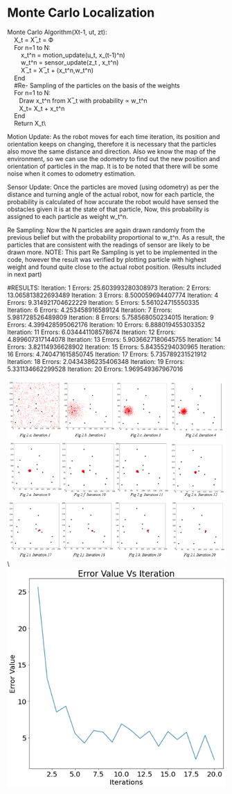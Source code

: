 # Monte Carlo Localization
Monte Carlo Algorithm(Xt-1, ut, zt):\
&nbsp;&nbsp;&nbsp;	X_t = X ̅_t = Ф\
&nbsp;&nbsp;&nbsp;	For n=1 to N:\
&nbsp;&nbsp;&nbsp;	&nbsp;&nbsp;&nbsp;	x_t^n = motion_update(u_t, x_(t-1)^n)\
&nbsp;&nbsp;&nbsp;	&nbsp;&nbsp;&nbsp;	w_t^n = sensor_update(z_t  , x_t^n)\
&nbsp;&nbsp;&nbsp;	&nbsp;&nbsp;&nbsp;	X ̅_t = X ̅_t + (x_t^n,w_t^n)\
&nbsp;&nbsp;&nbsp;            End\
&nbsp;&nbsp;&nbsp;	#Re- Sampling of the particles on the basis of the weights\
 &nbsp;&nbsp;&nbsp;           For n=1 to N:\
&nbsp;&nbsp;&nbsp;&nbsp;&nbsp;&nbsp;		Draw x_t^n from X ̅_t with probability ∝ w_t^n\
&nbsp;&nbsp;&nbsp;&nbsp;&nbsp;&nbsp;		X_t= X_t + x_t^n\
&nbsp;&nbsp;&nbsp;	End\
&nbsp;&nbsp;&nbsp;	Return X_t\

Motion Update:
As the robot moves for each time iteration, its position and orientation keeps on changing, therefore it is necessary that the particles also move the same distance and direction. Also we know the map of the environment, so we can use the odometry to find out the new position and orientation of particles in the map. It is to be noted that there will be some noise when it comes to odometry estimation. 

Sensor Update:
Once the particles are moved (using odometry) as per the distance and turning angle of the actual robot, now for each particle, the probability is calculated of how accurate the robot would have sensed the obstacles given it is at the state of that particle, Now, this probability is assigned to each particle as weight w_t^n.

Re Sampling:
Now the N particles are again drawn randomly from the previous belief but with the probability proportional to w_t^n. As a result, the particles that are consistent with the readings of sensor are likely to be drawn more. 
NOTE: This part Re Sampling is yet to be implemented in the code, however the result was verified by plotting particle with highest weight and found quite close to the actual robot position. (Results included in next part)


#RESULTS:
Iteration:  1
Errors:  25.603993280308973
Iteration:  2
Errors:  13.065813822693489
Iteration:  3
Errors:  8.500059694407774
Iteration:  4
Errors:  9.314921704622229
Iteration:  5
Errors:  5.561024715550335
Iteration:  6
Errors:  4.253458916589124
Iteration:  7
Errors:  5.981728526489809
Iteration:  8
Errors:  5.758568050234015
Iteration:  9
Errors:  4.399428595062176
Iteration:  10
Errors:  6.888019455303352
Iteration:  11
Errors:  6.034441108578674
Iteration:  12
Errors:  4.899607317144078
Iteration:  13
Errors:  5.9036627180645755
Iteration:  14
Errors:  3.82114936628902
Iteration:  15
Errors:  5.84355294030965
Iteration:  16
Errors:  4.740471615850745
Iteration:  17
Errors:  5.735789231521912
Iteration:  18
Errors:  2.0434386235406348
Iteration:  19
Errors:  5.331134662299528
Iteration:  20
Errors:  1.969549367967016

![alt text](https://github.com/Prabhupal0110/MonteCarloLocalization/blob/main/Capture.PNG) \\
![alt text](https://github.com/Prabhupal0110/MonteCarloLocalization/blob/main/Figure%202022-05-02%20123559%20(21).png)
